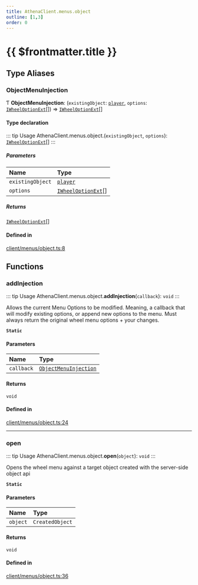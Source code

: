 ```yaml
---
title: AthenaClient.menus.object
outline: [1,3]
order: 0
---
```


# {{ $frontmatter.title }}


## Type Aliases

### ObjectMenuInjection

Ƭ **ObjectMenuInjection**: (`existingObject`: [`player`](server_config.md#player), `options`: [`IWheelOptionExt`](../interfaces/shared_interfaces_wheelMenu_IWheelOptionExt.md)[]) => [`IWheelOptionExt`](../interfaces/shared_interfaces_wheelMenu_IWheelOptionExt.md)[]

#### Type declaration

::: tip Usage
AthenaClient.menus.object.(`existingObject`, `options`): [`IWheelOptionExt`](../interfaces/shared_interfaces_wheelMenu_IWheelOptionExt.md)[]
:::

##### Parameters

| Name | Type |
| :------ | :------ |
| `existingObject` | [`player`](server_config.md#player) |
| `options` | [`IWheelOptionExt`](../interfaces/shared_interfaces_wheelMenu_IWheelOptionExt.md)[] |

##### Returns

[`IWheelOptionExt`](../interfaces/shared_interfaces_wheelMenu_IWheelOptionExt.md)[]

#### Defined in

[client/menus/object.ts:8](https://github.com/Stuyk/altv-athena/blob/1620176/src/core/client/menus/object.ts#L8)

## Functions

### addInjection

::: tip Usage
AthenaClient.menus.object.**addInjection**(`callback`): `void`
:::

Allows the current Menu Options to be modified.
Meaning, a callback that will modify existing options, or append new options to the menu.
Must always return the original wheel menu options + your changes.

**`Static`**

#### Parameters

| Name | Type |
| :------ | :------ |
| `callback` | [`ObjectMenuInjection`](client_menus_object.md#ObjectMenuInjection) |

#### Returns

`void`

#### Defined in

[client/menus/object.ts:24](https://github.com/Stuyk/altv-athena/blob/1620176/src/core/client/menus/object.ts#L24)

___

### open

::: tip Usage
AthenaClient.menus.object.**open**(`object`): `void`
:::

Opens the wheel menu against a target object created with the server-side object api

**`Static`**

#### Parameters

| Name | Type |
| :------ | :------ |
| `object` | `CreatedObject` |

#### Returns

`void`

#### Defined in

[client/menus/object.ts:36](https://github.com/Stuyk/altv-athena/blob/1620176/src/core/client/menus/object.ts#L36)
